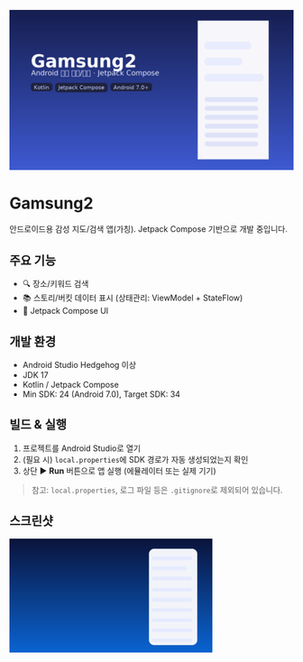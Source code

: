 ![Gamsung2 배너](docs/gamsung2_readme_banner.png)

# Gamsung2

안드로이드용 감성 지도/검색 앱(가칭). Jetpack Compose 기반으로 개발 중입니다.

## 주요 기능
- 🔍 장소/키워드 검색
- 📚 스토리/버킷 데이터 표시 (상태관리: ViewModel + StateFlow)
- 🎨 Jetpack Compose UI

## 개발 환경
- Android Studio Hedgehog 이상
- JDK 17
- Kotlin / Jetpack Compose
- Min SDK: 24 (Android 7.0), Target SDK: 34

## 빌드 & 실행
1. 프로젝트를 Android Studio로 열기  
2. (필요 시) `local.properties`에 SDK 경로가 자동 생성되었는지 확인  
3. 상단 ▶️ **Run** 버튼으로 앱 실행 (에뮬레이터 또는 실제 기기)

> 참고: `local.properties`, 로그 파일 등은 `.gitignore`로 제외되어 있습니다.

## 스크린샷
<img src="docs/screenshot-home.png" width="360" />
